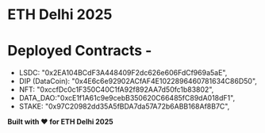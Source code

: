 # ETH Delhi 2025

# Deployed Contracts -
  - LSDC:    "0x2EA104BCdF3A448409F2dc626e606FdCf969a5aE",
  - DIP (DataCoin):     "0x4E6c6e92902ACfAF4E1022896460781634C86D50",
  - NFT:     "0xccfDc0c1F350C40C1fA92f892AA7d50fc1b83802",
  - DATA_DAO:"0xcE1f1A61c9e9cebB350620C66485fC89dA018dF1",
  - STAKE:   "0x97C20982dd35A5fBDA7da57A72b6ABB168Af8B7C",

**Built with ❤️ for ETH Delhi 2025**

